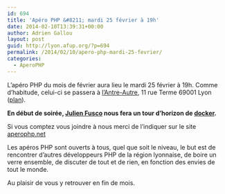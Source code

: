 ```yaml
---
id: 694
title: 'Apéro PHP &#8211; mardi 25 février à 19h'
date: 2014-02-10T13:39:31+00:00
author: Adrien Gallou
layout: post
guid: http://lyon.afup.org/?p=694
permalink: /2014/02/10/apero-php-mardi-25-fevrier/
categories:
  - AperoPHP
---
```

<div>
  <p>
    L&rsquo;apéro PHP du mois de février aura lieu le mardi 25 février à 19h. Comme d’habitude, celui-ci se passera à <a href="http://www.lantreautre.fr/">l’Antre-Autre</a>, 11 rue Terme 69001 Lyon (<a href="https://www.google.fr/maps/preview#%21q=11+Rue+Terme%2C+Lyon&data=%214m10%211m9%214m8%211m3%211d5903321%212d2.0517%213d46.22475%213m2%211i1304%212i802%214f13.1">plan</a>).
  </p>
  
  <p>
    <strong>En début de soirée, <a href="https://twitter.com/PKoin">Julien Fusco</a> nous fera un tour d&rsquo;horizon de <a href="https://www.docker.io/">docker</a>.<br /> </strong>
  </p>
  
  <p>
    Si vous comptez vous joindre à nous merci de l’indiquer sur le site <a href="http://aperophp.net/320/view.html">aperophp.net</a>
  </p>
  
  <p>
    Les apéros PHP sont ouverts à tous, quel que soit le niveau, le but est de rencontrer d’autres développeurs PHP de la région lyonnaise, de boire un verre ensemble, de discuter de tout et de rien, en fonction des envies de tout le monde.
  </p>
  
  <p>
    Au plaisir de vous y retrouver en fin de mois.
  </p>
</div>